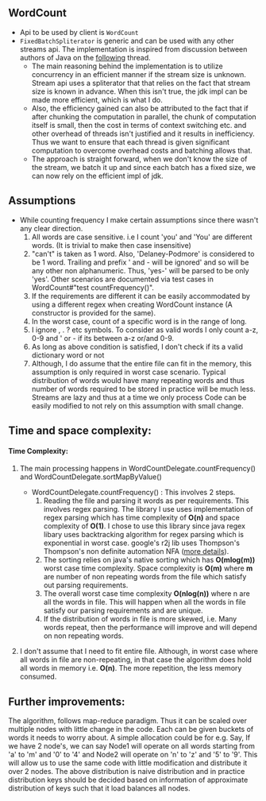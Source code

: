 ## WordCount
* Api to be used by client is ```WordCount```
* ```FixedBatchSpliterator``` is generic and can be used with any other streams api. The implementation is inspired from discussion between authors of Java on the [following](http://markmail.org/message/xgcm4dlyrkjymrw4) thread. 
    * The main reasoning behind the implementation is to utilize concurrency in an efficient manner if the stream size is unknown. Stream api uses a spliterator that that relies on the fact that stream size is known in advance. When this isn't true, the jdk impl can be made more efficient, which is what I do.
    * Also, the efficiency gained can also be attributed to the fact that if after chunking the computation in parallel, the chunk of computation itself is small, then the cost in terms of context switching etc. and other overhead of threads isn't justified and it results in inefficiency. Thus we want to ensure that each thread is given significant computation to overcome overhead costs and batching allows that.
    * The approach is straight forward, when we don't know the size of the stream, we batch it up and since each batch has a fixed size, we can now rely on the efficient impl of jdk.
      
## Assumptions
* While counting frequency I make certain assumptions since there wasn't any clear direction.
    1. All words are case sensitive. i.e I count 'you' and 'You' are different words. (It is trivial to make then case insensitive)
    2. "can't" is taken as 1 word. Also, 'Delaney-Podmore' is considered to be 1 word. Trailing and prefix ' and - will be ignored' and so will be any other non alphanumeric. Thus, 'yes-' will be parsed to be only 'yes'. Other scenarios are documented via test cases in WordCount#"test countFrequency()". 
    3. If the requirements are different it can be easily accommodated by using a different regex when creating WordCount instance (A constructor is provided for the same).  
    4. In the worst case, count of a specific word is in the range of long.
    5. I ignore , . ? etc symbols. To consider as valid words I only count a-z, 0-9 and ' or - if its between a-z or/and 0-9.
    6. As long as above condition is satisfied, I don't check if its a valid dictionary word or not
    7. Although, I do assume that the entire file can fit in the memory, this assumption is only required in worst case scenario. Typical distribution of words would have many repeating words and thus number of words required to be stored in practice will be much less. Streams are lazy and thus at a time we only process Code can be easily modified to not rely on this assumption with small change. 

## Time and space complexity:

#### Time Complexity:
1. The main processing happens in WordCountDelegate.countFrequency() and WordCountDelegate.sortMapByValue()
    * WordCountDelegate.countFrequency() : This involves 2 steps. 
        1. Reading the file and parsing it words as per requirements. This involves regex parsing. The library I use uses implementation of regex parsing which has time complexity of __O(n)__ and space complexity of __O(1)__. I chose to use this library since java regex libary uses backtracking algorithm for regex parsing which is exponential in worst case. google's r2j lib uses Thompson's Thompson's non definite automation NFA ([more details](https://swtch.com/~rsc/regexp/regexp1.html)). 
        2. The sorting relies on java's native sorting which has __O(mlog(m))__ worst case time complexity. Space complexity is __O(m)__ where __m__ are number of non repeating words from the file which satisfy out parsing requirements.
        3. The overall worst case time complexity __O(nlog(n))__ where n are all the words in file. This will happen when all the words in file satisfy our parsing requirements and are unique.
        4. If the distribution of words in file is more skewed, i.e. Many words repeat, then the performance will improve and will depend on non repeating words.  
        
        
        
2. I don't assume that I need to fit entire file. Although, in worst case where all words in file are non-repeating, in that case the algorithm does hold all words in memory i.e. __O(n)__. The more repetition, the less memory consumed.


## Further improvements:
The algorithm, follows map-reduce paradigm. Thus it can be scaled over multiple nodes with little change in the code. Each can be given buckets of words it needs to worry about. A simple allocation could be for e.g. Say, If we have 2 node's, we can say Node1 will operate on all words starting from 'a' to 'm' and '0' to '4' and Node2 will operate on 'n' to 'z' and '5' to '9'. This will allow us to use the same code with little modification and distribute it over 2 nodes.
The above distribution is naive distribution and in practice distribution keys should be decided based on information of approximate distribution of keys such that it load balances all nodes.
